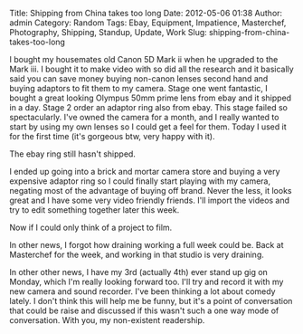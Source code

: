 Title: Shipping from China takes too long
Date: 2012-05-06 01:38
Author: admin
Category: Random
Tags: Ebay, Equipment, Impatience, Masterchef, Photography, Shipping, Standup, Update, Work
Slug: shipping-from-china-takes-too-long

I bought my housemates old Canon 5D Mark ii when he upgraded to the Mark
iii. I bought it to make video with so did all the research and it
basically said you can save money buying non-canon lenses second hand
and buying adaptors to fit them to my camera. Stage one went fantastic,
I bought a great looking Olympus 50mm prime lens from ebay and it
shipped in a day. Stage 2 order an adaptor ring also from ebay. This
stage failed so spectacularly. I've owned the camera for a month, and I
really wanted to start by using my own lenses so I could get a feel for
them. Today I used it for the first time (it's gorgeous btw, very happy
with it).

The ebay ring still hasn't shipped.

I ended up going into a brick and mortar camera store and buying a very
expensive adaptor ring so I could finally start playing with my camera,
negating most of the advantage of buying off brand. Never the less, it
looks great and I have some very video friendly friends. I'll import the
videos and try to edit something together later this week.

Now if I could only think of a project to film.

In other news, I forgot how draining working a full week could be. Back
at Masterchef for the week, and working in that studio is very draining.

In other other news, I have my 3rd (actually 4th) ever stand up gig on
Monday, which I'm really looking forward too. I'll try and record it
with my new camera and sound recorder. I've been thinking a lot about
comedy lately. I don't think this will help me be funny, but it's a
point of conversation that could be raise and discussed if this wasn't
such a one way mode of conversation. With you, my non-existent
readership.
